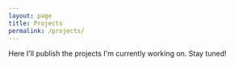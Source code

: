 ```yaml
---
layout: page
title: Projects
permalink: /projects/
---
```


Here I'll publish the projects I'm currently working on. Stay tuned! 